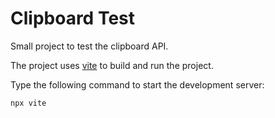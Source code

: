 # Clipboard Test 

Small project to test the clipboard API.

The project uses [vite](https://vitejs.dev/) to build and run the project. 

Type the following command to start the development server:

```bash
npx vite
```